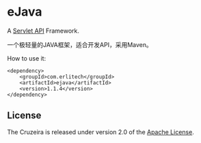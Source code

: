 eJava
============

A [Servlet API](http://docs.oracle.com/javaee/6/api/javax/servlet/package-summary.html) Framework.

一个极轻量的JAVA框架，适合开发API，采用Maven。

How to use it:

    <dependency>
        <groupId>com.erlitech</groupId>
        <artifactId>ejava</artifactId>
        <version>1.1.4</version>
    </dependency>

       
## License
The Cruzeira is released under version 2.0 of the [Apache License](http://www.apache.org/licenses/LICENSE-2.0).

